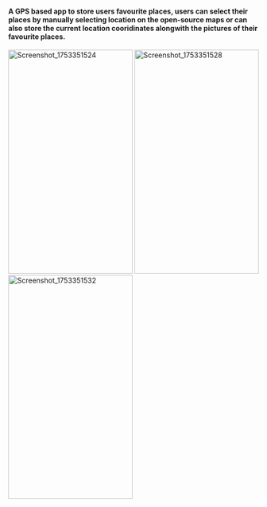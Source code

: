 #### A GPS based app to store users favourite places, users can select their places by manually selecting location on the open-source maps or can also store the current location cooridinates alongwith the pictures of their favourite places.

<img width="250" height="450" alt="Screenshot_1753351524" src="https://github.com/user-attachments/assets/603149f1-5c97-4fd6-bdd4-93617d461bf6" />

<img width="250" height="450" alt="Screenshot_1753351528" src="https://github.com/user-attachments/assets/02c6c0a0-1675-4fb1-85f5-4623814f7cd6" />

<img width="250" height="450" alt="Screenshot_1753351532" src="https://github.com/user-attachments/assets/6732d138-162c-414a-95ed-466a0e21df97" />




